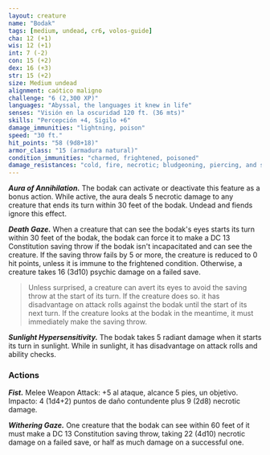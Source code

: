 ```yaml
---
layout: creature
name: "Bodak"
tags: [medium, undead, cr6, volos-guide]
cha: 12 (+1)
wis: 12 (+1)
int: 7 (-2)
con: 15 (+2)
dex: 16 (+3)
str: 15 (+2)
size: Medium undead
alignment: caótico maligno
challenge: "6 (2,300 XP)"
languages: "Abyssal, the languages it knew in life"
senses: "Visión en la oscuridad 120 ft. (36 mts)"
skills: "Percepción +4, Sigilo +6"
damage_immunities: "lightning, poison"
speed: "30 ft."
hit_points: "58 (9d8+18)"
armor_class: "15 (armadura natural)"
condition_immunities: "charmed, frightened, poisoned"
damage_resistances: "cold, fire, necrotic; bludgeoning, piercing, and slashing from nonmagical attacks"
---
```


***Aura of Annihilation.*** The bodak can activate or deactivate this feature as a bonus action. While active, the aura deals 5 necrotic damage to any creature that ends its turn within 30 feet of the bodak. Undead and fiends ignore this effect.

***Death Gaze.*** When a creature that can see the bodak's eyes starts its turn within 30 feet of the bodak, the bodak can force it to make a DC 13 Constitution saving throw if the bodak isn't incapacitated and can see the creature. If the saving throw fails by 5 or more, the creature is reduced to 0 hit points, unless it is immune to the frightened condition. Otherwise, a creature takes 16 (3d10) psychic damage on a failed save.

>Unless surprised, a creature can avert its eyes to avoid the saving throw at the start of its turn. If the creature does so. it has disadvantage on attack rolls against the bodak until the start of its next turn. If the creature looks at the bodak in the meantime, it must immediately make the saving throw.

***Sunlight Hypersensitivity.*** The bodak takes 5 radiant damage when it starts its turn in sunlight. While in sunlight, it has disadvantage on attack rolls and ability checks.

### Actions

***Fist.*** Melee Weapon Attack: +5 al ataque, alcance 5 pies, un objetivo. Impacto: 4 (1d4+2) puntos de daño contundente plus 9 (2d8) necrotic damage.

***Withering Gaze.*** One creature that the bodak can see within 60 feet of it must make a DC 13 Constitution saving throw, taking 22 (4d10) necrotic damage on a failed save, or half as much damage on a successful one.